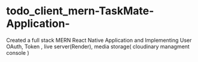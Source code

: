 # todo_client_mern-TaskMate-Application-
Created a full stack MERN React Native Application  and Implementing User OAuth, Token , live server(Render), media storage( cloudinary managment console ) 
